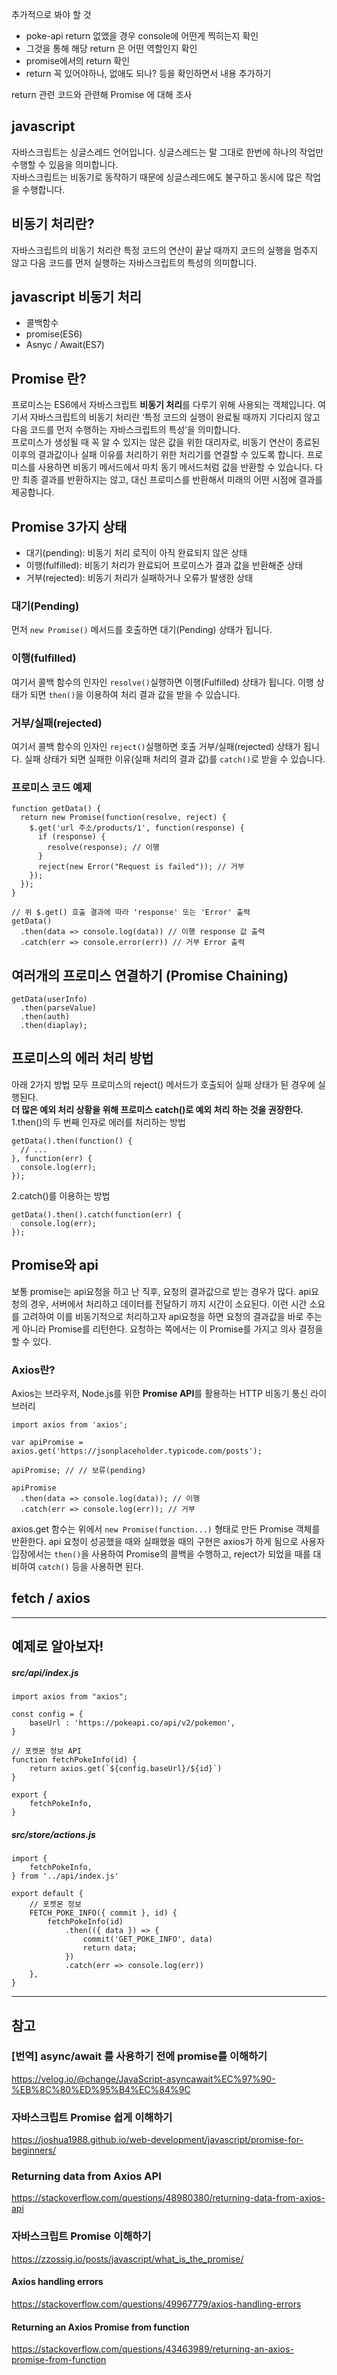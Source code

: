추가적으로 봐야 할 것 
- poke-api return 없앴을 경우 console에 어떤게 찍히는지 확인
- 그것을 통해 해당 return 은 어떤 역할인지 확인
- promise에서의 return 확인 
- return 꼭 있어야하나, 없애도 되나? 등을 확인하면서 내용 추가하기 

return 관련 코드와 관련해 Promise 에 대해 조사

## javascript
자바스크립트는 싱글스레드 언어입니다. 싱글스레드는 말 그대로 한번에 하나의 작업만 수행할 수 있음을 의미합니다.             
자바스크립트는 비동기로 동작하기 때문에 싱글스레드에도 불구하고 동시에 많은 작업을 수행합니다. 

## 비동기 처리란? 
자바스크립트의 비동기 처리란 특정 코드의 연산이 끝날 때까지 코드의 실행을 멈추지 않고 다음 코드를 먼저 실행하는 자바스크립트의 특성의 의미합니다. 

## javascript 비동기 처리
- 콜백함수
- promise(ES6)
- Asnyc / Await(ES7)

## Promise 란?
 프로미스는 ES6에서 자바스크립트 **비동기 처리**를 다루기 위해 사용되는 객체입니다. 여기서 자바스크립트의 비동기 처리란 ‘특정 코드의 실행이 완료될 때까지 기다리지 않고 다음 코드를 먼저 수행하는 자바스크립트의 특성’을 의미합니다.          
 프로미스가 생성될 때 꼭 알 수 있지는 않은 값을 위한 대리자로, 비동기 연산이 종료된 이후의 결과값이나 실패 이유를 처리하기 위한 처리기를 연결할 수 있도록 합니다. 프로미스를 사용하면 비동기 메서드에서 마치 동기 메서드처럼 값을 반환할 수 있습니다. 다만 최종 결과를 반환하지는 않고, 대신 프로미스를 반환해서 미래의 어떤 시점에 결과를 제공합니다.       
             
## Promise 3가지 상태 
- 대기(pending): 비동기 처리 로직이 아직 완료되지 않은 상태 
- 이행(fulfilled): 비동기 처리가 완료되어 프로미스가 결과 값을 반환해준 상태 
- 거부(rejected): 비동기 처리가 실패하거나 오류가 발생한 상태

### 대기(Pending)
먼저 ```new Promise()``` 메서드를 호출하면 대기(Pending) 상태가 됩니다.                                  
                         
### 이행(fulfilled)
여기서 콜백 함수의 인자인 ```resolve()```실행하면 이행(Fulfilled) 상태가 됩니다.
이행 상태가 되면 ```then()```을 이용하여 처리 결과 값을 받을 수 있습니다.
                                                            
### 거부/실패(rejected)
여기서 콜백 함수의 인자인 ```reject()```실행하면 호출 거부/실패(rejected) 상태가 됩니다.
실패 상태가 되면 실패한 이유(실패 처리의 결과 값)를 ```catch()```로 받을 수 있습니다.
                
### 프로미스 코드 예제
```
function getData() {
  return new Promise(function(resolve, reject) {
    $.get('url 주소/products/1', function(response) {
      if (response) {
        resolve(response); // 이행
      }
      reject(new Error("Request is failed")); // 거부
    });
  });
}

// 위 $.get() 호출 결과에 따라 'response' 또는 'Error' 출력
getData()
  .then(data => console.log(data)) // 이행 response 값 출력
  .catch(err => console.error(err)) // 거부 Error 출력
```
         
## 여러개의 프로미스 연결하기 (Promise Chaining)
```
getData(userInfo)
  .then(parseValue)
  .then(auth)
  .then(diaplay);
```

## 프로미스의 에러 처리 방법 
아래 2가지 방법 모두 프로미스의 reject() 메서드가 호출되어 실패 상태가 된 경우에 실행된다.             
**더 많은 예외 처리 상황을 위해 프로미스 catch()로 예외 처리 하는 것을 권장한다.**              
1.then()의 두 번째 인자로 에러를 처리하는 방법        
```
getData().then(function() {
  // ...
}, function(err) {
  console.log(err);
});
```                
2.catch()를 이용하는 방법                 
```
getData().then().catch(function(err) {
  console.log(err);
});
```
 

                   

## Promise와 api
보통 promise는 api요청을 하고 난 직후, 요청의 결과값으로 받는 경우가 많다. api요청의 경우, 서버에서 처리하고 데이터를 전달하기 까지 시간이 소요된다. 이런 시간 소요를 고려하여 이를 비동기적으로 처리하고자 api요청을 하면 요청의 결과값을 바로 주는게 아니라 Promise를 리턴한다. 요청하는 쪽에서는 이 Promise를 가지고 의사 결정을 할 수 있다. 

### Axios란?
Axios는 브라우저, Node.js를 위한 **Promise API**를 활용하는 HTTP 비동기 통신 라이브러리
```
import axios from 'axios';

var apiPromise = axios.get('https://jsonplaceholder.typicode.com/posts');

apiPromise; // // 보류(pending)

apiPromise
  .then(data => console.log(data)); // 이행
  .catch(err => console.log(err)); // 거부
```
axios.get 함수는 위에서 ```new Promise(function...)``` 형태로 만든 Promise 객체를 반환한다. api 요청이 성공했을 때와 실패했을 때의 구현은 axios가 하게 됨으로 사용자 입장에서는 ```then()```을 사용하여 Promise의 콜백을 수행하고, reject가 되었을 때를 대비하여 ```catch()``` 등을 사용하면 된다. 



## fetch / axios 

*** 
## 예제로 알아보자!
##### src/api/index.js 
```
import axios from "axios";

const config = {
    baseUrl : 'https://pokeapi.co/api/v2/pokemon',
}

// 포켓몬 정보 API
function fetchPokeInfo(id) {
    return axios.get(`${config.baseUrl}/${id}`)
}

export {
    fetchPokeInfo,
}
```
##### src/store/actions.js
```
import {
    fetchPokeInfo,
} from '../api/index.js'

export default {
    // 포켓몬 정보
    FETCH_POKE_INFO({ commit }, id) {
        fetchPokeInfo(id)
            .then(({ data }) => {
                commit('GET_POKE_INFO', data)
                return data;
            })
            .catch(err => console.log(err))
    },
}
```

***
## 참고
### [번역] async/await 를 사용하기 전에 promise를 이해하기
https://velog.io/@change/JavaScript-asyncawait%EC%97%90-%EB%8C%80%ED%95%B4%EC%84%9C
### 자바스크립트 Promise 쉽게 이해하기
https://joshua1988.github.io/web-development/javascript/promise-for-beginners/
### Returning data from Axios API
https://stackoverflow.com/questions/48980380/returning-data-from-axios-api
### 자바스크립트 Promise 이해하기
https://zzossig.io/posts/javascript/what_is_the_promise/        
#### Axios handling errors         
https://stackoverflow.com/questions/49967779/axios-handling-errors      
#### Returning an Axios Promise from function
https://stackoverflow.com/questions/43463989/returning-an-axios-promise-from-function
